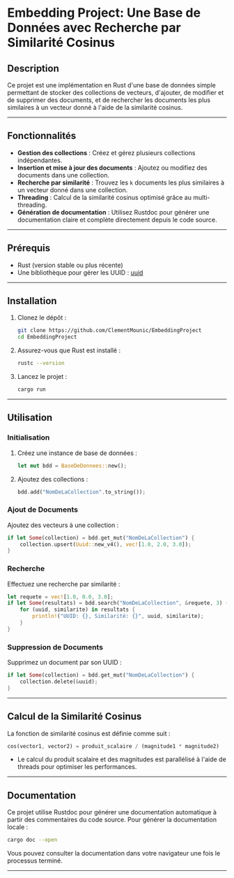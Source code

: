 # Embedding Project: Une Base de Données avec Recherche par Similarité Cosinus

## Description
Ce projet est une implémentation en Rust d'une base de données simple permettant de stocker des collections de vecteurs, d'ajouter, de modifier et de supprimer des documents, et de rechercher les documents les plus similaires à un vecteur donné à l'aide de la similarité cosinus.

---

## Fonctionnalités
- **Gestion des collections** : Créez et gérez plusieurs collections indépendantes.
- **Insertion et mise à jour des documents** : Ajoutez ou modifiez des documents dans une collection.
- **Recherche par similarité** : Trouvez les `k` documents les plus similaires à un vecteur donné dans une collection.
- **Threading** : Calcul de la similarité cosinus optimisé grâce au multi-threading.
- **Génération de documentation** : Utilisez Rustdoc pour générer une documentation claire et complète directement depuis le code source.

---

## Prérequis

- Rust (version stable ou plus récente)
- Une bibliothèque pour gérer les UUID : [uuid](https://crates.io/crates/uuid)

---

## Installation

1. Clonez le dépôt :
   ```bash
   git clone https://github.com/ClementMounic/EmbeddingProject
   cd EmbeddingProject
   ```
2. Assurez-vous que Rust est installé :
   ```bash
   rustc --version
   ```
3. Lancez le projet :
   ```bash
   cargo run
   ```

---

## Utilisation

### Initialisation
1. Créez une instance de base de données :
   ```rust
   let mut bdd = BaseDeDonnees::new();
   ```
2. Ajoutez des collections :
   ```rust
   bdd.add("NomDeLaCollection".to_string());
   ```

### Ajout de Documents
Ajoutez des vecteurs à une collection :
```rust
if let Some(collection) = bdd.get_mut("NomDeLaCollection") {
    collection.upsert(Uuid::new_v4(), vec![1.0, 2.0, 3.0]);
}
```

### Recherche
Effectuez une recherche par similarité :
```rust
let requete = vec![1.0, 0.0, 3.0];
if let Some(resultats) = bdd.search("NomDeLaCollection", &requete, 3) {
    for (uuid, similarite) in resultats {
        println!("UUID: {}, Similarité: {}", uuid, similarite);
    }
}
```

### Suppression de Documents
Supprimez un document par son UUID :
```rust
if let Some(collection) = bdd.get_mut("NomDeLaCollection") {
    collection.delete(&uuid);
}
```

---

## Calcul de la Similarité Cosinus
La fonction de similarité cosinus est définie comme suit :
```rust
cos(vector1, vector2) = produit_scalaire / (magnitude1 * magnitude2)
```
- Le calcul du produit scalaire et des magnitudes est parallélisé à l'aide de threads pour optimiser les performances.

---

## Documentation
Ce projet utilise Rustdoc pour générer une documentation automatique à partir des commentaires du code source. Pour générer la documentation locale :
```bash
cargo doc --open
```
Vous pouvez consulter la documentation dans votre navigateur une fois le processus terminé.

---





